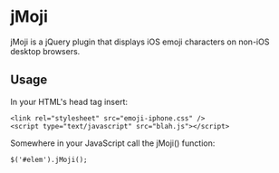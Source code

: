 # jMoji

jMoji is a jQuery plugin that displays iOS emoji characters on non-iOS desktop browsers.

## Usage

In your HTML's head tag insert:

```
<link rel="stylesheet" src="emoji-iphone.css" />
<script type="text/javascript" src="blah.js"></script>
```

Somewhere in your JavaScript call the jMoji() function:

```
$('#elem').jMoji();
```
